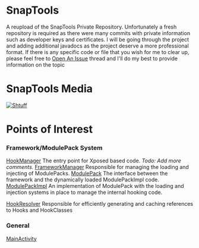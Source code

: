 # SnapTools
A reupload of the SnapTools Private Repository. Unfortunately a fresh repository is required as there were many commits with private information such as developer keys and certificates.
I will be going through the project and adding additional javadocs as the project deserve a more professional format. If there is any specific code or file that you wish for me to clear up, please feel free to [Open An Issue](https://github.com/Andrerm124/SnapTools_OpenSource/issues/new) thread and I'll do my best to provide information on the topic

# SnapTools Media
[![Shtuff](https://img.youtube.com/vi/mIkM8KTjoWs/0.jpg)](https://www.youtube.com/watch?v=mIkM8KTjoWs)

# Points of Interest
### Framework/ModulePack System
[HookManager](https://github.com/Andrerm124/SnapTools_OpenSource/blob/master/app/src/main/java/com/ljmu/andre/snaptools/HookManager.java)
The entry point for Xposed based code. 
*Todo: Add more comments.*
[FrameworkManager](https://github.com/Andrerm124/SnapTools_OpenSource/blob/master/app/src/main/java/com/ljmu/andre/snaptools/Framework/FrameworkManager.java)
Responsible for managing the loading and injecting of ModulePacks.
[ModulePack](https://github.com/Andrerm124/SnapTools_OpenSource/blob/master/app/src/main/java/com/ljmu/andre/snaptools/Framework/ModulePack.java")
The interface between the framework and the dynamically loaded ModulePackImpl code.
[ModulePackImpl](https://github.com/Andrerm124/SnapTools_OpenSource/blob/master/app/src/pack/java/com/ljmu/andre/snaptools/ModulePack/ModulePackImpl.java)
An implementation of ModulePack with the loading and injection systems in place to manage the internal hooking code.</p>
[HookResolver](https://github.com/Andrerm124/SnapTools_OpenSource/blob/master/app/src/pack/java/com/ljmu/andre/snaptools/ModulePack/HookResolver.java)
Responsible for efficiently generating and caching references to Hooks and HookClasses</p>
### General
[MainActivity](https://github.com/Andrerm124/SnapTools_OpenSource/blob/master/app/src/main/java/com/ljmu/andre/snaptools/MainActivity.java)
